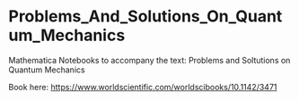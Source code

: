 # Problems_And_Solutions_On_Quantum_Mechanics
Mathematica Notebooks to accompany the text:  Problems and Soltutions on Quantum Mechanics

Book here:
https://www.worldscientific.com/worldscibooks/10.1142/3471
